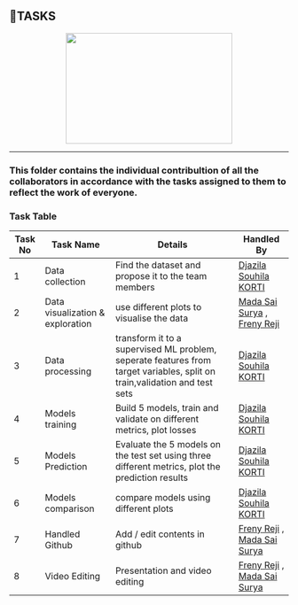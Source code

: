 ## 🔼TASKS

<p align="center">
  <img width="300" height="200" src="https://www.computerhope.com/jargon/t/task.png">
</p>

---

### **This folder contains the individual contribultion of all the collaborators in accordance with the tasks assigned to them to reflect the work of everyone.**

### Task Table

| Task No| Task Name | Details | Handled By |
|-|-|-| - |
|1|      Data collection              |      Find the dataset and propose it to the team members  | [Djazila Souhila KORTI](https://github.com/souhila98) |
|2|      Data visualization & exploration  |   use different plots to visualise the data  |      [Mada Sai Surya](https://github.com/Surya-24) , [Freny Reji](https://github.com/freny24)|
|3|       Data processing |    transform it to a supervised ML problem, seperate features from target variables, split on train,validation and test sets   |   [Djazila Souhila KORTI](https://github.com/Souhila98) |
|4|      Models training  |   Build 5 models, train and validate on different metrics, plot  losses     | [Djazila Souhila KORTI](https://github.com/Souhila98)         |  
|5|      Models Prediction       |     Evaluate the 5 models on the test set using three different metrics, plot the prediction results   | [Djazila Souhila KORTI](https://github.com/Souhila98)
|6|      Models comparison       |     compare models using different plots| [Djazila Souhila KORTI](https://github.com/Souhila98) 
|7|      Handled Github  |   Add / edit contents in github     |      [Freny Reji](https://github.com/freny24) , [Mada Sai Surya](https://github.com/Surya-24)  | 
|8|      Video Editing   |    Presentation and video editing    |   [Freny Reji](https://github.com/freny24) , [Mada Sai Surya](https://github.com/Surya-24)      |
